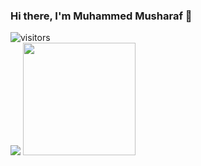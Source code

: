 ### Hi there, I'm Muhammed Musharaf 👋

![visitors](https://visitor-badge.glitch.me/badge?page_id=${your.username}.${your.repo.id})
<br>
<img src=http://www.canva.com/design/DAFAv5hMzBw/view?embed />
<img height="180em" src="https://github-readme-stats.vercel.app/api?username=MuhammedMusharaf007&show_icons=true&hide_border=true&&count_private=true&include_all_commits=true" />
<!--
**MuhammedMusharaf007/MuhammedMusharaf007** is a ✨ _special_ ✨ repository because its `README.md` (this file) appears on your GitHub profile.

Here are some ideas to get you started:

- 🔭 I’m currently working on ...
- 🌱 I’m currently learning ...
- 👯 I’m looking to collaborate on ...
- 🤔 I’m looking for help with ...
- 💬 Ask me about ...
- 📫 How to reach me: ...
- 😄 Pronouns: ...
- ⚡ Fun fact: ...
-->
